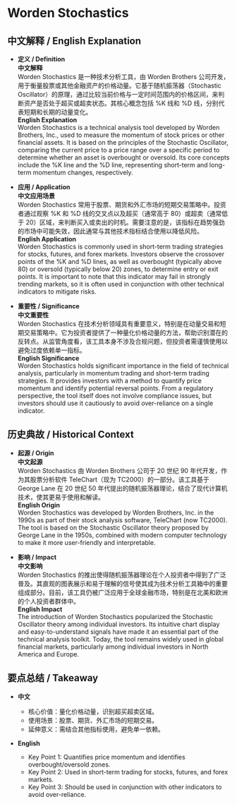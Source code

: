 # Worden Stochastics

## 中文解释 / English Explanation

* **定义 / Definition**  
  **中文解释**  
  Worden Stochastics 是一种技术分析工具，由 Worden Brothers 公司开发，用于衡量股票或其他金融资产的价格动量。它基于随机振荡器（Stochastic Oscillator）的原理，通过比较当前价格与一定时间范围内的价格区间，来判断资产是否处于超买或超卖状态。其核心概念包括 %K 线和 %D 线，分别代表短期和长期的动量变化。  
  **English Explanation**  
  Worden Stochastics is a technical analysis tool developed by Worden Brothers, Inc., used to measure the momentum of stock prices or other financial assets. It is based on the principles of the Stochastic Oscillator, comparing the current price to a price range over a specific period to determine whether an asset is overbought or oversold. Its core concepts include the %K line and the %D line, representing short-term and long-term momentum changes, respectively.

* **应用 / Application**  
  **中文应用场景**  
  Worden Stochastics 常用于股票、期货和外汇市场的短期交易策略中。投资者通过观察 %K 和 %D 线的交叉点以及超买（通常高于 80）或超卖（通常低于 20）区域，来判断买入或卖出的时机。需要注意的是，该指标在趋势强劲的市场中可能失效，因此通常与其他技术指标结合使用以降低风险。  
  **English Application**  
  Worden Stochastics is commonly used in short-term trading strategies for stocks, futures, and forex markets. Investors observe the crossover points of the %K and %D lines, as well as overbought (typically above 80) or oversold (typically below 20) zones, to determine entry or exit points. It is important to note that this indicator may fail in strongly trending markets, so it is often used in conjunction with other technical indicators to mitigate risks.

* **重要性 / Significance**  
  **中文重要性**  
  Worden Stochastics 在技术分析领域具有重要意义，特别是在动量交易和短期交易策略中。它为投资者提供了一种量化价格动量的方法，帮助识别潜在的反转点。从监管角度看，该工具本身不涉及合规问题，但投资者需谨慎使用以避免过度依赖单一指标。  
  **English Significance**  
  Worden Stochastics holds significant importance in the field of technical analysis, particularly in momentum trading and short-term trading strategies. It provides investors with a method to quantify price momentum and identify potential reversal points. From a regulatory perspective, the tool itself does not involve compliance issues, but investors should use it cautiously to avoid over-reliance on a single indicator.

## 历史典故 / Historical Context

* **起源 / Origin**  
  **中文起源**  
  Worden Stochastics 由 Worden Brothers 公司于 20 世纪 90 年代开发，作为其股票分析软件 TeleChart（现为 TC2000）的一部分。该工具基于 George Lane 在 20 世纪 50 年代提出的随机振荡器理论，结合了现代计算机技术，使其更易于使用和解读。  
  **English Origin**  
  Worden Stochastics was developed by Worden Brothers, Inc. in the 1990s as part of their stock analysis software, TeleChart (now TC2000). The tool is based on the Stochastic Oscillator theory proposed by George Lane in the 1950s, combined with modern computer technology to make it more user-friendly and interpretable.

* **影响 / Impact**  
  **中文影响**  
  Worden Stochastics 的推出使得随机振荡器理论在个人投资者中得到了广泛普及。其直观的图表展示和易于理解的信号使其成为技术分析工具箱中的重要组成部分。目前，该工具仍被广泛应用于全球金融市场，特别是在北美和欧洲的个人投资者群体中。  
  **English Impact**  
  The introduction of Worden Stochastics popularized the Stochastic Oscillator theory among individual investors. Its intuitive chart display and easy-to-understand signals have made it an essential part of the technical analysis toolkit. Today, the tool remains widely used in global financial markets, particularly among individual investors in North America and Europe.

## 要点总结 / Takeaway

* **中文**  
  - 核心价值：量化价格动量，识别超买超卖区域。  
  - 使用场景：股票、期货、外汇市场的短期交易。  
  - 延伸意义：需结合其他指标使用，避免单一依赖。  

* **English**  
  - Key Point 1: Quantifies price momentum and identifies overbought/oversold zones.  
  - Key Point 2: Used in short-term trading for stocks, futures, and forex markets.  
  - Key Point 3: Should be used in conjunction with other indicators to avoid over-reliance.
